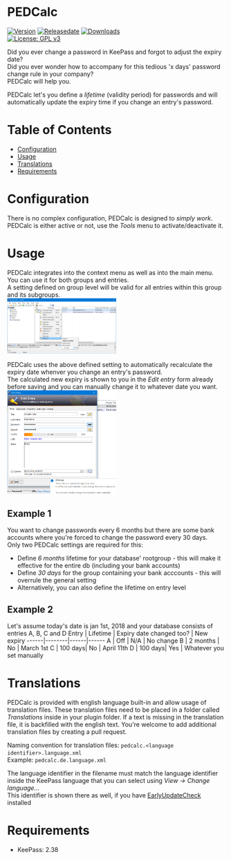 # PEDCalc
[![Version](https://img.shields.io/github/release/rookiestyle/pedcalc)](https://github.com/rookiestyle/pedcalc/releases/latest)
[![Releasedate](https://img.shields.io/github/release-date/rookiestyle/pedcalc)](https://github.com/rookiestyle/pedcalc/releases/latest)
[![Downloads](https://img.shields.io/github/downloads/rookiestyle/pedcalc/total?color=%2300cc00)](https://github.com/rookiestyle/pedcalc/releases/latest)\
[![License: GPL v3](https://img.shields.io/github/license/rookiestyle/pedcalc)](https://www.gnu.org/licenses/gpl-3.0)

Did you ever change a password in KeePass and forgot to adjust the expiry date?  
Did you ever wonder how to accompany for this tedious 'x days' password change rule in your company?  
PEDCalc will help you.

PEDCalc let's you define a *lifetime* (validity period) for passwords and will automatically update the expiry time if you change an entry's password.

# Table of Contents
- [Configuration](#configuration)
- [Usage](#usage)
- [Translations](#translations)
- [Requirements](#requirements)

# Configuration
There is no complex configuration, PEDCalc is designed to *simply work*.  
PEDCalc is either active or not, use the *Tools* menu to activate/deactivate it.

# Usage
PEDCalc integrates into the context menu as well as into the main menu.  
You can use it for both groups and entries.  
A setting defined on group level will be valid for all entries within this group and its subgroups.  
<img src="images/PEDCalc%20context%20menu.png" width="50%" height="50%" alt="Context menu integration" />  

PEDCalc uses the above defined setting to automatically recalculate the expiry date whenver you change an entry's password.  
The calculated new expiry is shown to you in the *Edit entry* form already before saving and you can manually change it to whatever date you want.  
<img src="images/PEDCalc%20password%20change.png" width="50%" height="50%" alt="Password change" />

## Example 1
You want to change passwords every 6 months but there are some bank accounts where you're forced to change the password every 30 days.  
Only two PEDCalc settings are required for this:  
- Define *6 months* lifetime for your database' rootgroup - this will make it effective for the entire db (including your bank accounts)
- Define *30 days* for the group containing your bank acccounts - this will overrule the general setting
- Alternatively, you can also define the lifetime on entry level

## Example 2
Let's assume today's date is jan 1st, 2018 and your database consists of entries A, B, C and D
Entry | Lifetime | Expiry date changed too? | New expiry
------|--------|------|------
A | Off | N/A | No change
B | 2 months | No | March 1st
C | 100 days| No | April 11th
D | 100 days| Yes | Whatever you set manually

# Translations
PEDCalc is provided with english language built-in and allow usage of translation files.
These translation files need to be placed in a folder called *Translations* inside in your plugin folder.
If a text is missing in the translation file, it is backfilled with the english text.
You're welcome to add additional translation files by creating a pull request.

Naming convention for translation files: `pedcalc.<language identifier>.language.xml`\
Example: `pedcalc.de.language.xml`
  
The language identifier in the filename must match the language identifier inside the KeePass language that you can select using *View -> Change language...*\
This identifier is shown there as well, if you have [EarlyUpdateCheck](https://github.com/rookiestyle/earlyupdatecheck) installed

# Requirements
* KeePass: 2.38

